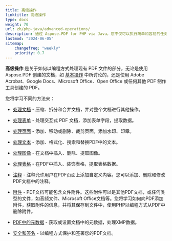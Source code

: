 ```yaml
---
title: 高级操作 
linktitle: 高级操作 
type: docs
weight: 70
url: zh/php-java/advanced-operations/
description: 通过 Aspose.PDF for PHP via Java，您不仅可以执行简单和容易的任务，还可以应对更复杂的目标。 
lastmod: "2024-06-05"
sitemap:
    changefreq: "weekly"
    priority: 0.7
---
```


**高级操作** 是关于如何以编程方式处理现有 PDF 文件的部分，无论是使用 Aspose.PDF 创建的文档，如 [基本操作](/pdf/php-java/basic-operations) 中所讨论的，还是使用 Adobe Acrobat、Google Docs、Microsoft Office、Open Office 或任何其他 PDF 制作工具创建的 PDF。

您将学习不同的方法来：

- [处理文档](/pdf/php-java/working-with-documents/) - 压缩、拆分和合并文档，并对整个文档进行其他操作。
- [处理表单](/pdf/php-java/working-with-forms/) - 处理交互式 PDF 文档，添加表单字段，提取数据。

- [处理页面](/pdf/php-java/working-with-pages/) - 添加、移动或删除、裁剪页面，添加水印、印章。
- [处理文本](/pdf/php-java/working-with-text/) - 添加、格式化、搜索和替换PDF中的文本。
- [处理图像](/pdf/php-java/working-with-images/) - 在文档中插入、删除、提取图像。
- [处理表格](/pdf/php-java/working-with-tables/) - 在PDF中插入、装饰表格，提取表格数据。
- [注释](/pdf/php-java/annotations/) - 注释允许用户在PDF页面上添加自定义内容。您可以添加、删除和修改PDF文档中的注释。
- [附件](/pdf/php-java/attachments/) - PDF文档可能包含文件附件。这些附件可以是其他PDF文档，或任何类型的文件，如音频文件、Microsoft Office文档等。您将学习如何向PDF添加附件，获取附件的信息，并将其保存到文件中，使用PHP以编程方式从PDF中删除附件。
- [PDF中的元数据](/pdf/php-java/pdf-file-metadata/) - 获取或设置文档中的元数据，处理XMP数据。

- [安全和签名](/pdf/php-java/securing-and-signing/) - 以编程方式保护和签署您的PDF文档。
